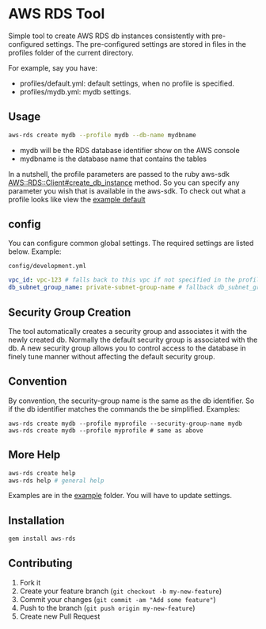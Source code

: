# AWS RDS Tool

Simple tool to create AWS RDS db instances consistently with pre-configured settings.  The pre-configured settings are stored in files in the profiles folder of the current directory.

For example, say you have:

* profiles/default.yml: default settings, when no profile is specified.
* profiles/mydb.yml: mydb settings.

## Usage

```sh
aws-rds create mydb --profile mydb --db-name mydbname
```

* mydb will be the RDS database identifier show on the AWS console
* mydbname is the database name that contains the tables

In a nutshell, the profile parameters are passed to the ruby aws-sdk [AWS::RDS::Client#create_db_instance](https://docs.aws.amazon.com/sdk-for-ruby/v3/api/Aws/RDS/Client.html#create_db_instance-instance_method) method.  So you can specify any parameter you wish that is available in the aws-sdk.  To check out what a profile looks like view the [example default](example/profiles/default.yml)

## config

You can configure common global settings. The required settings are listed below.  Example:

`config/development.yml`

```yaml
vpc_id: vpc-123 # falls back to this vpc if not specified in the profile
db_subnet_group_name: private-subnet-group-name # fallback db_subnet_group_name whe not set
```

## Security Group Creation

The tool automatically creates a security group and associates it with the newly created db. Normally the default security group is associated with the db. A new security group allows you to control access to the database in finely tune manner without affecting the default security group.

## Convention

By convention, the security-group name is the same as the db identifier.  So if the db identifier matches the commands the be simplified.  Examples:

```
aws-rds create mydb --profile myprofile --security-group-name mydb
aws-rds create mydb --profile myprofile # same as above
```

## More Help

```sh
aws-rds create help
aws-rds help # general help
```

Examples are in the [example](example) folder.  You will have to update settings.

## Installation

```sh
gem install aws-rds
```

## Contributing

1. Fork it
2. Create your feature branch (`git checkout -b my-new-feature`)
3. Commit your changes (`git commit -am "Add some feature"`)
4. Push to the branch (`git push origin my-new-feature`)
5. Create new Pull Request

